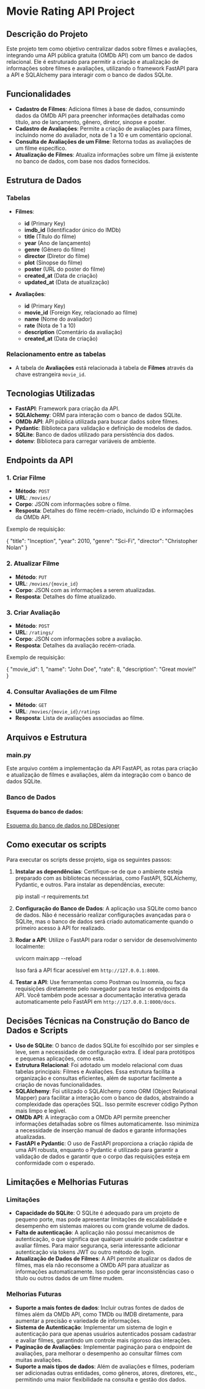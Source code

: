 # Movie Rating API Project

## Descrição do Projeto

Este projeto tem como objetivo centralizar dados sobre filmes e avaliações, integrando uma API pública gratuita (OMDb API) com um banco de dados relacional. Ele é estruturado para permitir a criação e atualização de informações sobre filmes e avaliações, utilizando o framework FastAPI para a API e SQLAlchemy para interagir com o banco de dados SQLite.

## Funcionalidades

- **Cadastro de Filmes**: Adiciona filmes à base de dados, consumindo dados da OMDb API para preencher informações detalhadas como título, ano de lançamento, gênero, diretor, sinopse e poster.
- **Cadastro de Avaliações**: Permite a criação de avaliações para filmes, incluindo nome do avaliador, nota de 1 a 10 e um comentário opcional.
- **Consulta de Avaliações de um Filme**: Retorna todas as avaliações de um filme específico.
- **Atualização de Filmes**: Atualiza informações sobre um filme já existente no banco de dados, com base nos dados fornecidos.

## Estrutura de Dados

### Tabelas

- **Filmes**: 
  - **id** (Primary Key)
  - **imdb_id** (Identificador único do IMDb)
  - **title** (Título do filme)
  - **year** (Ano de lançamento)
  - **genre** (Gênero do filme)
  - **director** (Diretor do filme)
  - **plot** (Sinopse do filme)
  - **poster** (URL do poster do filme)
  - **created_at** (Data de criação)
  - **updated_at** (Data de atualização)

- **Avaliações**:
  - **id** (Primary Key)
  - **movie_id** (Foreign Key, relacionado ao filme)
  - **name** (Nome do avaliador)
  - **rate** (Nota de 1 a 10)
  - **description** (Comentário da avaliação)
  - **created_at** (Data de criação)

### Relacionamento entre as tabelas

- A tabela de **Avaliações** está relacionada à tabela de **Filmes** através da chave estrangeira `movie_id`.

## Tecnologias Utilizadas

- **FastAPI**: Framework para criação da API.
- **SQLAlchemy**: ORM para interação com o banco de dados SQLite.
- **OMDb API**: API pública utilizada para buscar dados sobre filmes.
- **Pydantic**: Biblioteca para validação e definição de modelos de dados.
- **SQLite**: Banco de dados utilizado para persistência dos dados.
- **dotenv**: Biblioteca para carregar variáveis de ambiente.

## Endpoints da API

### 1. Criar Filme

- **Método**: `POST`
- **URL**: `/movies/`
- **Corpo**: JSON com informações sobre o filme.
- **Resposta**: Detalhes do filme recém-criado, incluindo ID e informações da OMDb API.

Exemplo de requisição:

{
  "title": "Inception", 
  "year": 2010, 
  "genre": "Sci-Fi", 
  "director": "Christopher Nolan" 
}

### 2. Atualizar Filme

- **Método**: `PUT`
- **URL**: `/movies/{movie_id}`
- **Corpo**: JSON com as informações a serem atualizadas.
- **Resposta**: Detalhes do filme atualizado.

### 3. Criar Avaliação

- **Método**: `POST`
- **URL**: `/ratings/`
- **Corpo**: JSON com informações sobre a avaliação.
- **Resposta**: Detalhes da avaliação recém-criada.

Exemplo de requisição:

{
  "movie_id": 1, 
  "name": "John Doe", 
  "rate": 8, 
  "description": "Great movie!" 
}

### 4. Consultar Avaliações de um Filme

- **Método**: `GET`
- **URL**: `/movies/{movie_id}/ratings`
- **Resposta**: Lista de avaliações associadas ao filme.

## Arquivos e Estrutura

### main.py

Este arquivo contém a implementação da API FastAPI, as rotas para criação e atualização de filmes e avaliações, além da integração com o banco de dados SQLite.

### Banco de Dados

#### Esquema do banco de dados:

[Esquema do banco de dados no DBDesigner](https://dbdesigner.page.link/qVqE4es8Jz1pZ5V69)

## Como executar os scripts

Para executar os scripts desse projeto, siga os seguintes passos:

1. **Instalar as dependências**: Certifique-se de que o ambiente esteja preparado com as bibliotecas necessárias, como FastAPI, SQLAlchemy, Pydantic, e outros. Para instalar as dependências, execute:

   pip install -r requirements.txt

2. **Configuração do Banco de Dados**: A aplicação usa SQLite como banco de dados. Não é necessário realizar configurações avançadas para o SQLite, mas o banco de dados será criado automaticamente quando o primeiro acesso à API for realizado.

3. **Rodar a API**: Utilize o FastAPI para rodar o servidor de desenvolvimento localmente:

   uvicorn main:app --reload

   Isso fará a API ficar acessível em `http://127.0.0.1:8000`.

4. **Testar a API**: Use ferramentas como Postman ou Insomnia, ou faça requisições diretamente pelo navegador para testar os endpoints da API. Você também pode acessar a documentação interativa gerada automaticamente pelo FastAPI em `http://127.0.0.1:8000/docs`.

## Decisões Técnicas na Construção do Banco de Dados e Scripts

- **Uso de SQLite**: O banco de dados SQLite foi escolhido por ser simples e leve, sem a necessidade de configuração extra. É ideal para protótipos e pequenas aplicações, como esta.
- **Estrutura Relacional**: Foi adotado um modelo relacional com duas tabelas principais: Filmes e Avaliações. Essa estrutura facilita a organização e consultas eficientes, além de suportar facilmente a criação de novas funcionalidades.
- **SQLAlchemy**: Foi utilizado o SQLAlchemy como ORM (Object Relational Mapper) para facilitar a interação com o banco de dados, abstraindo a complexidade das operações SQL. Isso permite escrever código Python mais limpo e legível.
- **OMDb API**: A integração com a OMDb API permite preencher informações detalhadas sobre os filmes automaticamente. Isso minimiza a necessidade de inserção manual de dados e garante informações atualizadas.
- **FastAPI e Pydantic**: O uso de FastAPI proporciona a criação rápida de uma API robusta, enquanto o Pydantic é utilizado para garantir a validação de dados e garantir que o corpo das requisições esteja em conformidade com o esperado.

## Limitações e Melhorias Futuras

### Limitações

- **Capacidade do SQLite**: O SQLite é adequado para um projeto de pequeno porte, mas pode apresentar limitações de escalabilidade e desempenho em sistemas maiores ou com grande volume de dados.
- **Falta de autenticação**: A aplicação não possui mecanismos de autenticação, o que significa que qualquer usuário pode cadastrar e avaliar filmes. Para maior segurança, seria interessante adicionar autenticação via tokens JWT ou outro método de login.
- **Atualização de Dados de Filmes**: A API permite atualizar os dados de filmes, mas ela não reconsome a OMDb API para atualizar as informações automaticamente. Isso pode gerar inconsistências caso o título ou outros dados de um filme mudem.

### Melhorias Futuras

- **Suporte a mais fontes de dados**: Incluir outras fontes de dados de filmes além da OMDb API, como TMDb ou IMDB diretamente, para aumentar a precisão e variedade de informações.
- **Sistema de Autenticação**: Implementar um sistema de login e autenticação para que apenas usuários autenticados possam cadastrar e avaliar filmes, garantindo um controle mais rigoroso das interações.
- **Paginação de Avaliações**: Implementar paginação para o endpoint de avaliações, para melhorar o desempenho ao consultar filmes com muitas avaliações.
- **Suporte a mais tipos de dados**: Além de avaliações e filmes, poderiam ser adicionadas outras entidades, como gêneros, atores, diretores, etc., permitindo uma maior flexibilidade na consulta e gestão dos dados.

